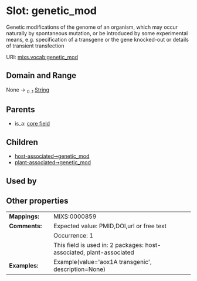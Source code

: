 
# Slot: genetic_mod


Genetic modifications of the genome of an organism, which may occur naturally by spontaneous mutation, or be introduced by some experimental means, e.g. specification of a transgene or the gene knocked-out or details of transient transfection

URI: [mixs.vocab:genetic_mod](https://w3id.org/mixs/vocab/genetic_mod)


## Domain and Range

None &#8594;  <sub>0..1</sub> [String](types/String.md)

## Parents

 *  is_a: [core field](core_field.md)

## Children

 *  [host-associated➞genetic_mod](host_associated_genetic_mod.md)
 *  [plant-associated➞genetic_mod](plant_associated_genetic_mod.md)

## Used by


## Other properties

|  |  |  |
| --- | --- | --- |
| **Mappings:** | | MIXS:0000859 |
| **Comments:** | | Expected value: PMID,DOI,url or free text |
|  | | Occurrence: 1 |
|  | | This field is used in: 2 packages: host-associated, plant-associated |
| **Examples:** | | Example(value='aox1A transgenic', description=None) |

